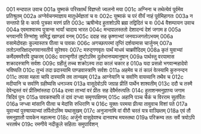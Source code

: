 001	मन्दपाल उवाच
001a	युष्माकं परिरक्षार्थं विज्ञप्तो ज्वलनो मया
001c	अग्निना च तथेत्येवं पूर्वमेव प्रतिश्रुतम्
002a	अग्नेर्वचनमाज्ञाय मातुर्धर्मज्ञतां च वः
002c	युष्माकं च परं वीर्यं नाहं पूर्वमिहागतः
003a	न सन्तापो हि वः कार्यः पुत्रका मरणं प्रति
003c	ऋषीन्वेद हुताशोऽपि ब्रह्म तद्विदितं च वः
004	वैशम्पायन उवाच
004a	एवमाश्वास्य पुत्रान्स भार्यां चादाय भारत
004c	मन्दपालस्ततो देशादन्यं देशं जगाम ह
005a	भगवानपि तिग्मांशुः समिद्धं खाण्डवं वनम्
005c	ददाह सह कृष्णाभ्यां जनयञ्जगतोऽभयम्
006a	वसामेदोवहाः कुल्यास्तत्र पीत्वा च पावकः
006c	अगच्छत्परमां तृप्तिं दर्शयामास चार्जुनम्
007a	ततोऽन्तरिक्षाद्भगवानवतीर्य सुरेश्वरः
007c	मरुद्गणवृतः पार्थं माधवं चाब्रवीदिदम्
008a	कृतं युवाभ्यां कर्मेदममरैरपि दुष्करम्
008c	वरान्वृणीतं तुष्टोऽस्मि दुर्लभानप्यमानुषान्
009a	पार्थस्तु वरयामास शक्रादस्त्राणि सर्वशः
009c	ग्रहीतुं तच्च शक्रोऽस्य तदा कालं चकार ह
010a	यदा प्रसन्नो भगवान्महादेवो भविष्यति
010c	तुभ्यं तदा प्रदास्यामि पाण्डवास्त्राणि सर्वशः
011a	अहमेव च तं कालं वेत्स्यामि कुरुनन्दन
011c	तपसा महता चापि दास्यामि तव तान्यहम्
012a	आग्नेयानि च सर्वाणि वायव्यानि तथैव च
012c	मदीयानि च सर्वाणि ग्रहीष्यसि धनञ्जय
013a	वासुदेवोऽपि जग्राह प्रीतिं पार्थेन शाश्वतीम्
013c	ददौ च तस्मै देवेन्द्रस्तं वरं प्रीतिमांस्तदा
014a	दत्त्वा ताभ्यां वरं प्रीतः सह देवैर्मरुत्पतिः
014c	हुताशनमनुज्ञाप्य जगाम त्रिदिवं पुनः
015a	पावकश्चापि तं दावं दग्ध्वा समृगपक्षिणम्
015c	अहानि पञ्च चैकं च विरराम सुतर्पितः
016a	जग्ध्वा मांसानि पीत्वा च मेदांसि रुधिराणि च
016c	युक्तः परमया प्रीत्या तावुवाच विशां पते
017a	युवाभ्यां पुरुषाग्र्याभ्यां तर्पितोऽस्मि यथासुखम्
017c	अनुजानामि वां वीरौ चरतं यत्र वाञ्छितम्
018a	एवं तौ समनुज्ञातौ पावकेन महात्मना
018c	अर्जुनो वासुदेवश्च दानवश्च मयस्तथा
019a	परिक्रम्य ततः सर्वे त्रयोऽपि भरतर्षभ
019c	रमणीये नदीकूले सहिताः समुपाविशन्
